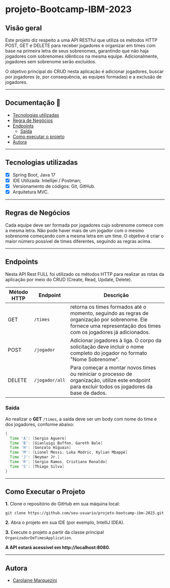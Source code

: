 # projeto-Bootcamp-IBM-2023

## Visão geral

Este projeto diz respeito a uma API RESTful que utiliza os métodos HTTP POST, GET e DELETE para receber jogadores e organizar em times com base na primeira letra de seus sobrenomes, garantindo que não haja jogadores com sobrenomes idênticos na mesma equipe. Adicionalmente, jogadores sem sobrenome serão excluídos.

O objetivo principal do CRUD nesta aplicação é adicionar jogadores, buscar por jogadores (e, por consequência, as equipes formadas) e a exclusão de jogadores.

---

## Documentação 📄

- [Tecnologias utilizadas](#tecnologias-utilizadas)
- [Regra de Negócios](#regra-de-negócios)
- [Endpoints](#endpoints)
  - [Saída](#saída)
- [Como executar o projeto](#como-executar-o-projeto)
- [Autora](#autora)

---
 
## Tecnologias utilizadas
- [x] Spring Boot, Java 17
- [X] IDE Utilizada: Intellijei / Postman;
- [X] Versionamento de códigos: Git, GitHub.
- [X] Arquitetura MVC.

---

## Regras de Negócios
Cada equipe deve ser formada por jogadores cujo sobrenome comece com a mesma letra.
Não pode haver mais de um jogador com o mesmo sobrenome começando com a mesma letra em um time.
O objetivo é criar o maior número possível de times diferentes, seguindo as regras acima.

---

## Endpoints

Nesta API Rest FULL foi utilizado os métodos HTTP para realizar as rotas da aplicação por meio do CRUD (Create, Read, Update, Delete).


| Método HTTP | Endpoint               | Descrição                                  | 
| ----------- | -----------------------| -------------------------------------------|
| GET         | `/times`               | retorna os times formados até o momento, seguindo as regras de organização por sobrenome. Ele fornece uma representação dos times com os jogadores já adicionados.      |
| POST        | `/jogador`             | Adicionar jogadores à liga. O corpo da solicitação deve incluir o nome completo do jogador no formato "Nome Sobrenome".                |  
| DELETE      | `/jogador/all`         | Para começar a montar novos times ou reiniciar o processo de organização, utilize este endpoint para excluir todos os jogadores da base de dados.          |

### Saída 

Ao realizar o **GET** `/times`, a saída deve ser um body com nome do time e dos jogadores, conforme abaixo:              
```java
{
  Time 'A': [Sergio Aguero]
  Time 'B': [Gianluigi Buffon, Gareth Bale]
  Time 'H': [Gonzalo Higuain]
  Time 'M': [Lionel Messi, Luka Modric, Kylian Mbappé]
  Time 'J': [Neymar Jr.]
  Time 'R': [Sergio Ramos, Cristiano Ronaldo]
  Time 'S': [Thiago Silva]
}

```

---

## Como Executar o Projeto
**1.** Clone o repositório do GitHub em sua máquina local:

``` 
git clone https://github.com/seu-usuario/projeto-bootcamp-ibm-2023.git
``` 

**2.** Abra o projeto em sua IDE (por exemplo, IntelliJ IDEA).

**3.** Execute o projeto a partir da classe principal `OrganizadorDeTimesApplication`.

**A API estará acessível em http://localhost:8080.**

---

## Autora

- [Carolaine Marquezini](https://www.linkedin.com/in/carolainemarquezini/)

